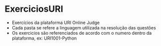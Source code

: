 # ExerciciosURI
- Exercícios da plataforma URI Online Judge <br>
- Cada pasta se refere a linguagem utilizada na resolução das questões <br>
- Os exercicios são referenciados de acordo com o numero dentro da plataforma, ex: URI1001-Python   
